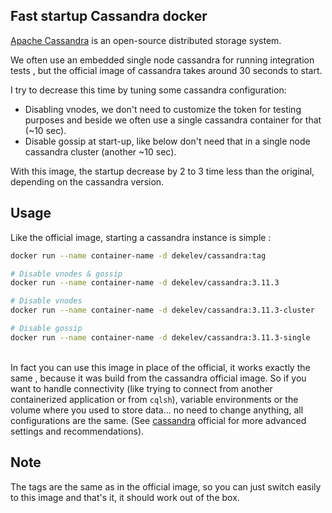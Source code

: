 ## Fast startup Cassandra docker 

[Apache Cassandra] is an open-source distributed storage system.

We often use an embedded single node cassandra for running integration tests , but the official image of cassandra takes around 30 seconds to start.

I try to decrease this time by tuning some cassandra configuration:
- Disabling vnodes, we don't need to customize the token for testing purposes and beside we often use a single cassandra container for that (~10 sec).
- Disable gossip at start-up, like below don't need that in a single node cassandra cluster (another ~10 sec).

With this image, the startup decrease by 2 to 3 time less than the original, depending on the cassandra version.

## Usage

Like the official image, starting a cassandra instance is simple :
```sh
docker run --name container-name -d dekelev/cassandra:tag

# Disable vnodes & gossip
docker run --name container-name -d dekelev/cassandra:3.11.3

# Disable vnodes
docker run --name container-name -d dekelev/cassandra:3.11.3-cluster

# Disable gossip
docker run --name container-name -d dekelev/cassandra:3.11.3-single
```
\
In fact you can use this image in place of the official, it works exactly the same , because it was build from the cassandra official image. 
So if you want to handle connectivity (like trying to connect from another containerized application or from  ```cqlsh```), variable environments or the volume where you used to store data... no need to change anything, all configurations are the same.
(See [cassandra] official for more advanced settings and recommendations). 

## Note
The tags are the same as in the official image, so you can just switch easily to this image and that's it, it should work out of the box.


[cassandra]: <https://hub.docker.com/_/cassandra/>
[Apache Cassandra]: <http://cassandra.apache.org/>
